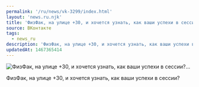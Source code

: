 ```yaml
---
permalink: '/ru/news/vk-3299/index.html'
layout: 'news.ru.njk'
title: 'ФизФак, на улице +30, и хочется узнать, как ваши успехи в сессии?…'
source: ВКонтакте
tags:
  - news_ru
description: 'ФизФак, на улице +30, и хочется узнать, как ваши успехи в сессии?…'
updatedAt: 1467365414
---
```

![ФизФак, на улице +30, и хочется узнать, как ваши успехи в сессии?…](https://sun9-45.userapi.com/impf/c633924/v633924501/4f920/6y0TnSWZnvw.jpg?size=945x517&quality=96&proxy=1&sign=381d915889f9e14eea5687f0c1d28cac&c_uniq_tag=8Ri9cF-okmjvTXBy-Ob8nZwByfbnwWhxvZbUVVsXQKg&type=album)

ФизФак, на улице +30, и хочется узнать, как ваши успехи в сессии?
